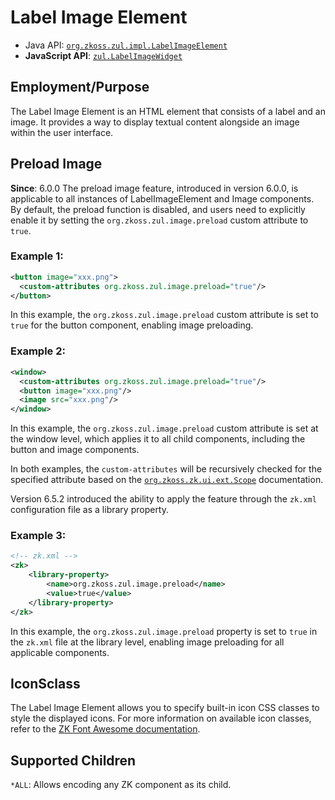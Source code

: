 # Label Image Element

- Java API: [`org.zkoss.zul.impl.LabelImageElement`](https://www.zkoss.org/javadoc/latest/zk/org/zkoss/zul/impl/LabelImageElement.html)
- **JavaScript API**: [`zul.LabelImageWidget`](https://www.zkoss.org/javadoc/latest/jsdoc/classes/zul.LabelImageWidget.html)

## Employment/Purpose
The Label Image Element is an HTML element that consists of a label and an image. It provides a way to display textual content alongside an image within the user interface.

## Preload Image
**Since**: 6.0.0
The preload image feature, introduced in version 6.0.0, is applicable to all instances of LabelImageElement and Image components. By default, the preload function is disabled, and users need to explicitly enable it by setting the `org.zkoss.zul.image.preload` custom attribute to `true`.

### Example 1:
```xml
<button image="xxx.png">
  <custom-attributes org.zkoss.zul.image.preload="true"/>
</button>
```
In this example, the `org.zkoss.zul.image.preload` custom attribute is set to `true` for the button component, enabling image preloading.

### Example 2:
```xml
<window>
  <custom-attributes org.zkoss.zul.image.preload="true"/>
  <button image="xxx.png"/>
  <image src="xxx.png"/>
</window>
```
In this example, the `org.zkoss.zul.image.preload` custom attribute is set at the window level, which applies it to all child components, including the button and image components.

In both examples, the `custom-attributes` will be recursively checked for the specified attribute based on the [`org.zkoss.zk.ui.ext.Scope`](https://www.zkoss.org/javadoc/latest/zk/org/zkoss/zk/ui/ext/Scope.html) documentation.

Version 6.5.2 introduced the ability to apply the feature through the `zk.xml` configuration file as a library property.

### Example 3:
```xml
<!-- zk.xml -->
<zk>
    <library-property>
        <name>org.zkoss.zul.image.preload</name>
        <value>true</value>
    </library-property>
</zk>
```
In this example, the `org.zkoss.zul.image.preload` property is set to `true` in the `zk.xml` file at the library level, enabling image preloading for all applicable components.

## IconSclass
The Label Image Element allows you to specify built-in icon CSS classes to style the displayed icons. For more information on available icon classes, refer to the [ZK Font Awesome documentation]({{site.baseurl}}/zk_dev_ref/integration/font_awesome).

## Supported Children
`*ALL`: Allows encoding any ZK component as its child.



